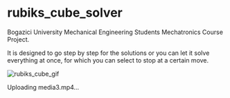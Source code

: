 # rubiks_cube_solver
Bogazici University Mechanical Engineering Students Mechatronics Course Project.

It is designed to go step by step for the solutions or you can let it solve everything at once, for which you can select to stop at a certain move.

![rubiks_cube_gif](https://github.com/ChazzKemal/Rubiks_Cube_Solver/assets/71472091/ef1a23b9-0788-4217-84a3-35cccd8e4b20)



Uploading media3.mp4…

